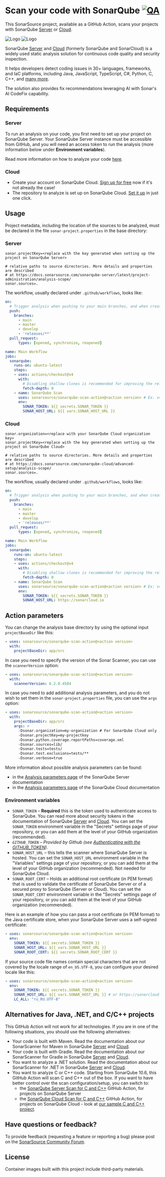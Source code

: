 # Scan your code with SonarQube [![QA](https://github.com/SonarSource/sonarqube-scan-action/actions/workflows/qa.yml/badge.svg)](https://github.com/SonarSource/sonarqube-scan-action/actions/workflows/qa.yml)

This SonarSource project, available as a GitHub Action, scans your projects with SonarQube [Server](https://www.sonarsource.com/products/sonarqube/) or [Cloud](https://www.sonarsource.com/products/sonarcloud/).

![Logo](./images/SQ_Logo_Server_Cloud_Dark_Backgrounds.png#gh-dark-mode-only)
![Logo](./images/SQ_Logo_Server_Cloud_Light_Backgrounds.png#gh-light-mode-only)

SonarQube [Server](https://www.sonarsource.com/products/sonarqube/) and [Cloud](https://www.sonarsource.com/products/sonarcloud/) (formerly SonarQube and SonarCloud) is a widely used static analysis solution for continuous code quality and security inspection.

It helps developers detect coding issues in 30+ languages, frameworks, and IaC platforms, including Java, JavaScript, TypeScript, C#, Python, C, C++, and [many more](https://www.sonarsource.com/knowledge/languages/).

The solution also provides fix recommendations leveraging AI with Sonar's AI CodeFix capability.

## Requirements

### Server

To run an analysis on your code, you first need to set up your project on SonarQube Server. Your SonarQube Server instance must be accessible from GitHub, and you will need an access token to run the analysis (more information below under **Environment variables**).

Read more information on how to analyze your code [here](https://docs.sonarsource.com/sonarqube-server/latest/devops-platform-integration/github-integration/introduction/).

### Cloud

* Create your account on SonarQube Cloud. [Sign up for free](https://www.sonarsource.com/products/sonarcloud/signup/?utm_medium=referral&utm_source=github&utm_campaign=sc-signup&utm_content=signup-sonarcloud-listing-x-x&utm_term=ww-psp-x) now if it's not already the case!
* The repository to analyze is set up on SonarQube Cloud. [Set it up](https://sonarcloud.io/projects/create) in just one click.

## Usage

Project metadata, including the location of the sources to be analyzed, must be declared in the file `sonar-project.properties` in the base directory:

### Server

```properties
sonar.projectKey=<replace with the key generated when setting up the project on SonarQube Server>

# relative paths to source directories. More details and properties are described
# at https://docs.sonarsource.com/sonarqube-server/latest/project-administration/analysis-scope/ 
sonar.sources=.
```

The workflow, usually declared under `.github/workflows`, looks like:

```yaml
on:
  # Trigger analysis when pushing to your main branches, and when creating a pull request.
  push:
    branches:
      - main
      - master
      - develop
      - 'releases/**'
  pull_request:
      types: [opened, synchronize, reopened]

name: Main Workflow
jobs:
  sonarqube:
    runs-on: ubuntu-latest
    steps:
    - uses: actions/checkout@v4
      with:
        # Disabling shallow clones is recommended for improving the relevancy of reporting
        fetch-depth: 0
    - name: SonarQube Scan
      uses: sonarsource/sonarqube-scan-action@<action version> # Ex: v4.1.0, See the latest version at https://github.com/marketplace/actions/official-sonarqube-scan
      env:
        SONAR_TOKEN: ${{ secrets.SONAR_TOKEN }}
        SONAR_HOST_URL: ${{ vars.SONAR_HOST_URL }}
```

### Cloud

```properties
sonar.organization=<replace with your SonarQube Cloud organization key>
sonar.projectKey=<replace with the key generated when setting up the project on SonarQube Cloud>

# relative paths to source directories. More details and properties are described
# at https://docs.sonarsource.com/sonarqube-cloud/advanced-setup/analysis-scope/
sonar.sources=.
```

The workflow, usually declared under `.github/workflows`, looks like:

```yaml
on:
  # Trigger analysis when pushing to your main branches, and when creating a pull request.
  push:
    branches:
      - main
      - master
      - develop
      - 'releases/**'
  pull_request:
      types: [opened, synchronize, reopened]

name: Main Workflow
jobs:
  sonarqube:
    runs-on: ubuntu-latest
    steps:
    - uses: actions/checkout@v4
      with:
        # Disabling shallow clones is recommended for improving the relevancy of reporting
        fetch-depth: 0
    - name: SonarQube Scan
      uses: sonarsource/sonarqube-scan-action@<action version> # Ex: v4.1.0, See the latest version at https://github.com/marketplace/actions/official-sonarqube-scan
      env:
        SONAR_TOKEN: ${{ secrets.SONAR_TOKEN }}
        SONAR_HOST_URL: https://sonarcloud.io
```

## Action parameters

You can change the analysis base directory by using the optional input `projectBaseDir` like this:

```yaml
- uses: sonarsource/sonarqube-scan-action@<action version>
  with:
    projectBaseDir: app/src
```

In case you need to specify the version of the Sonar Scanner, you can use the `scannerVersion` option:

```yaml
- uses: sonarsource/sonarqube-scan-action@<action version>
  with:
    scannerVersion: 6.2.0.4584
```

In case you need to add additional analysis parameters, and you do not wish to set them in the `sonar-project.properties` file, you can use the `args` option:

```yaml
- uses: sonarsource/sonarqube-scan-action@<action version>
  with:
    projectBaseDir: app/src
    args: >
      -Dsonar.organization=my-organization # For SonarQube Cloud only
      -Dsonar.projectKey=my-projectkey
      -Dsonar.python.coverage.reportPaths=coverage.xml
      -Dsonar.sources=lib/
      -Dsonar.tests=tests/
      -Dsonar.test.exclusions=tests/**
      -Dsonar.verbose=true
```

More information about possible analysis parameters can be found:
* in the [Analysis parameters page](https://docs.sonarsource.com/sonarqube-server/latest/analyzing-source-code/analysis-parameters/) of the SonarQube Server documentation
* in the [Analysis parameters page](https://docs.sonarsource.com/sonarqube-cloud/advanced-setup/analysis-parameters/) of the SonarQube Cloud documentation

### Environment variables

- `SONAR_TOKEN` – **Required** this is the token used to authenticate access to SonarQube. You can read more about security tokens in the documentation of SonarQube [Server](https://docs.sonarsource.com/sonarqube-server/latest/user-guide/managing-tokens/) and [Cloud](https://docs.sonarsource.com/sonarqube-cloud/managing-your-account/managing-tokens/). You can set the `SONAR_TOKEN` environment variable in the "Secrets" settings page of your repository, or you can add them at the level of your GitHub organization (recommended).
- *`GITHUB_TOKEN` – Provided by Github (see [Authenticating with the GITHUB_TOKEN](https://help.github.com/en/actions/automating-your-workflow-with-github-actions/authenticating-with-the-github_token)).*
- `SONAR_HOST_URL` – this tells the scanner where SonarQube Server is hosted. You can set the `SONAR_HOST_URL` environment variable in the "Variables" settings page of your repository, or you can add them at the level of your GitHub organization (recommended). Not needed for SonarQube Cloud.
- `SONAR_ROOT_CERT` – Holds an additional root certificate (in PEM format) that is used to validate the certificate of SonarQube Server or of a secured proxy to SonarQube (Server or Cloud). You can set the `SONAR_ROOT_CERT` environment variable in the "Secrets" settings page of your repository, or you can add them at the level of your GitHub organization (recommended).

Here is an example of how you can pass a root certificate (in PEM format) to the Java certificate store, when your SonarQube Server uses a self-signed certificate:

```yaml
- uses: sonarsource/sonarqube-scan-action@<action version>
  env:
    SONAR_TOKEN: ${{ secrets.SONAR_TOKEN }}
    SONAR_HOST_URL: ${{ vars.SONAR_HOST_URL }}
    SONAR_ROOT_CERT: ${{ secrets.SONAR_ROOT_CERT }}
```

If your source code file names contain special characters that are not covered by the locale range of `en_US.UTF-8`, you can configure your desired locale like this:

```yaml
- uses: sonarsource/sonarqube-scan-action@<action version>
  env:
    SONAR_TOKEN: ${{ secrets.SONAR_TOKEN }}
    SONAR_HOST_URL: ${{ vars.SONAR_HOST_URL }} # or https://sonarcloud.io
    LC_ALL: "ru_RU.UTF-8"
```

## Alternatives for Java, .NET, and C/C++ projects

This GitHub Action will not work for all technologies. If you are in one of the following situations, you should use the following alternatives:

* Your code is built with Maven. Read the documentation about our SonarScanner for Maven in SonarQube [Server](https://docs.sonarsource.com/sonarqube-server/latest/analyzing-source-code/scanners/sonarscanner-for-maven/) and [Cloud](https://docs.sonarsource.com/sonarqube-cloud/advanced-setup/ci-based-analysis/sonarscanner-for-maven/).
* Your code is built with Gradle. Read the documentation about our SonarScanner for Gradle in SonarQube [Server](https://docs.sonarsource.com/sonarqube-server/latest/analyzing-source-code/scanners/sonarscanner-for-gradle/) and [Cloud](https://docs.sonarsource.com/sonarqube-cloud/advanced-setup/ci-based-analysis/sonarscanner-for-gradle/).
* You want to analyze a .NET solution. Read the documentation about our SonarScanner for .NET in SonarQube [Server](https://docs.sonarsource.com/sonarqube-server/latest/analyzing-source-code/scanners/dotnet/introduction/) and [Cloud](https://docs.sonarsource.com/sonarqube-cloud/advanced-setup/ci-based-analysis/sonarscanner-for-dotnet/introduction/).
* You want to analyze C or C++ code. Starting from SonarQube 10.6, this GitHub Action will scan C and C++ out of the box. If you want to have better control over the scan configuration/setup, you can switch to:
  * the [SonarQube Server Scan for C and C++](https://github.com/marketplace/actions/sonarqube-scan-for-c-and-c) GitHub Action, for projects on SonarQube Server
  * the [SonarQube Cloud Scan for C and C++](https://github.com/marketplace/actions/sonarcloud-scan-for-c-and-c) GitHub Action, for projects on SonarQube Cloud - look at [our sample C and C++ project](https://github.com/sonarsource-cfamily-examples?q=gh-actions-sc&type=all&language=&sort=).

## Have questions or feedback?

To provide feedback (requesting a feature or reporting a bug) please post on the [SonarSource Community Forum](https://community.sonarsource.com/tags/c/help/sq/github-actions).

## License

Container images built with this project include third-party materials.
